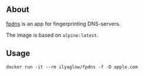 About
-----

[fpdns](https://github.com/kirei/fpdns) is an app for fingerprinting
DNS-servers.

The image is based on `alpine:latest`.

Usage
-----

```
docker run -it --rm ilyaglow/fpdns -f -D apple.com
```
